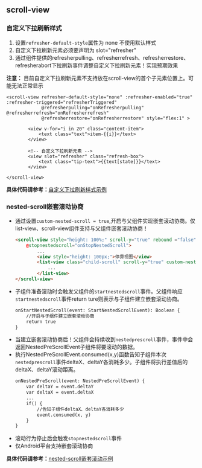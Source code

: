 ## scroll-view

<!-- UTSCOMJSON.scroll-view.description -->

<!-- UTSCOMJSON.scroll-view.attrubute -->

<!-- UTSCOMJSON.scroll-view.event -->

<!-- UTSCOMJSON.scroll-view.example -->

### 自定义下拉刷新样式

1. 设置`refresher-default-style`属性为 none 不使用默认样式
2. 自定义下拉刷新元素必须要声明为 slot="refresher"
3. 通过组件提供的refresherpulling、refresherrefresh、refresherrestore、refresherabort下拉刷新事件调整自定义下拉刷新元素！实现预期效果

**注意：** 目前自定义下拉刷新元素不支持放在scroll-view的首个子元素位置上。可能无法正常显示

```vue
<scroll-view refresher-default-style="none" :refresher-enabled="true" :refresher-triggered="refresherTriggered"
			 @refresherpulling="onRefresherpulling" @refresherrefresh="onRefresherrefresh" 
			 @refresherrestore="onRefresherrestore" style="flex:1" >
			 
		<view v-for="i in 20" class="content-item">
			<text class="text">item-{{i}}</text>
		</view>
		
		<!-- 自定义下拉刷新元素 -->
		<view slot="refresher" class="refresh-box">
			<text class="tip-text">{{text[state]}}</text>
		</view>
		
</scroll-view>
```

**具体代码请参考：**[自定义下拉刷新样式示例](https://gitcode.net/dcloud/hello-uni-app-x/-/blob/alpha/pages/component/scroll-view/scroll-view-custom-refresher-props.uvue)

### nested-scroll嵌套滚动协商

+ 通过设置`custom-nested-scroll = true`,开启与父组件实现嵌套滚动协商。仅list-view、scroll-view组件支持与父组件嵌套滚动协商！
	```html
	<scroll-view style="height: 100%;" scroll-y="true" rebound ="false" @startnestedscroll="onStartNestedScroll" @nestedprescroll="onNestedPreScroll"
		@stopnestedscroll="onStopNestedScroll">
			...
			<view style="height: 100px;">停靠视图</view>
			<list-view class="child-scroll" scroll-y="true" custom-nested-scroll="true">
				...
			</list-view>
	</scroll-view>
	```
+ 子组件准备滚动时会触发父组件的`startnestedscroll`事件。父组件响应`startnestedscroll`事件return ture则表示与子组件建立嵌套滚动协商。
	```html
	onStartNestedScroll(event: StartNestedScrollEvent): Boolean {
		//开启与子组件建立嵌套滚动协商
		return true
	}
	```
+ 当建立嵌套滚动协商后！父组件会持续收到`nestedprescroll`事件，事件中会返回NestedPreScrollEvent子组件将要滚动的数据。
+ 执行NestedPreScrollEvent.consumed(x,y)函数告知子组件本次`nestedprescroll`事件deltaX、deltaY各消耗多少。子组件将执行差值后的deltaX、deltaY滚动距离。
	```html
	onNestedPreScroll(event: NestedPreScrollEvent) {
		var deltaY = event.deltaY
		var deltaX = event.deltaX
		...
		if() {
			//告知子组件deltaX、deltaY各消耗多少
			event.consumed(x, y)
		}
	}
	```
+ 滚动行为停止后会触发`stopnestedscroll`事件
+ 仅Android平台支持嵌套滚动协商

**具体代码请参考：**[nested-scroll嵌套滚动示例](https://gitcode.net/dcloud/hello-uni-app-x/-/blob/alpha/pages/template/long-list/long-list.uvue)

<!-- UTSCOMJSON.scroll-view.compatibility -->

<!-- UTSCOMJSON.scroll-view.reference -->

